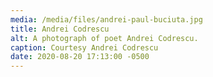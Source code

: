 ```yaml
---
media: /media/files/andrei-paul-buciuta.jpg
title: Andrei Codrescu
alt: A photograph of poet Andrei Codrescu.
caption: Courtesy Andrei Codrescu
date: 2020-08-20 17:13:00 -0500
---
```

